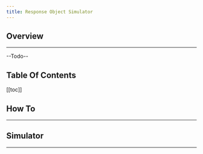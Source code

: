 ```yaml
---
title: Response Object Simulator
---
```


## Overview
---

--Todo--



## Table Of Contents

[[toc]]



## How To
---


## Simulator
---



 
